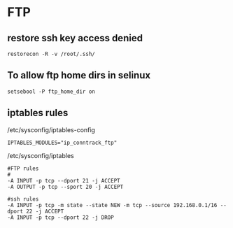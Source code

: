 FTP
===

restore ssh key access denied
-----------------------------

    restorecon -R -v /root/.ssh/


To allow ftp home dirs in selinux
---------------------------------

    setsebool -P ftp_home_dir on

iptables rules
--------------
/etc/sysconfig/iptables-config

    IPTABLES_MODULES="ip_conntrack_ftp"

/etc/sysconfig/iptables

    #FTP rules
    #
    -A INPUT -p tcp --dport 21 -j ACCEPT
    -A OUTPUT -p tcp --sport 20 -j ACCEPT

    #ssh rules
    -A INPUT -p tcp -m state --state NEW -m tcp --source 192.168.0.1/16 --dport 22 -j ACCEPT
    -A INPUT -p tcp --dport 22 -j DROP
